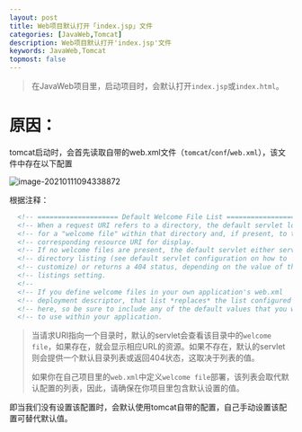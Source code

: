 ```yaml
---
layout: post
title: Web项目默认打开「index.jsp」文件
categories: [JavaWeb,Tomcat]
description: Web项目默认打开'index.jsp'文件
keywords: JavaWeb,Tomcat
topmost: false
---
```


> 在JavaWeb项目里，启动项目时，会默认打开`index.jsp`或`index.html`。

# 原因：

tomcat启动时，会首先读取自带的web.xml文件（`tomcat`/`conf`/`web.xml`），该文件中存在以下配置

![image-20210111094338872](https://i.loli.net/2021/01/11/kxutNe2IL9Ep6O8.png)

根据注释：

```xml
  <!-- ==================== Default Welcome File List ===================== -->
  <!-- When a request URI refers to a directory, the default servlet looks  -->
  <!-- for a "welcome file" within that directory and, if present, to the   -->
  <!-- corresponding resource URI for display.                              -->
  <!-- If no welcome files are present, the default servlet either serves a -->
  <!-- directory listing (see default servlet configuration on how to       -->
  <!-- customize) or returns a 404 status, depending on the value of the    -->
  <!-- listings setting.                                                    -->
  <!--                                                                      -->
  <!-- If you define welcome files in your own application's web.xml        -->
  <!-- deployment descriptor, that list *replaces* the list configured      -->
  <!-- here, so be sure to include any of the default values that you wish  -->
  <!-- to use within your application.                                      -->
```



> 当请求URI指向一个目录时，默认的servlet会查看该目录中的`welcome file`，如果存在，就会显示相应URL的资源。如果不存在，默认的servlet则会提供一个默认目录列表或返回404状态，这取决于列表的值。
>
> 如果你在自己项目里的`web.xml`中定义`welcome file`部署，该列表会取代默认配置的列表，因此，请确保在你项目里包含默认设置的值。

即当我们没有设置该配置时，会默认使用tomcat自带的配置，自己手动设置该配置可替代默认值。          